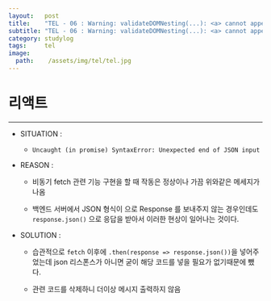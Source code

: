 ```yaml
---
layout:   post
title:    "TEL - 06 : Warning: validateDOMNesting(...): <a> cannot appear as a descendant of <a>."
subtitle: "TEL - 06 : Warning: validateDOMNesting(...): <a> cannot appear as a descendant of <a>."
category: studylog
tags:     tel
image:
  path:    /assets/img/tel/tel.jpg
---
```

<!-- more -->  
# 리액트  
---  

* SITUATION :  

  * `Uncaught (in promise) SyntaxError: Unexpected end of JSON input`  

* REASON :  

  * 비동기 fetch 관련 기능 구현을 할 때 작동은 정상이나 가끔 위와같은 메세지가 나옴

  * 백엔드 서버에서 JSON 형식이 으로 Response 를 보내주지 않는 경우인데도 `response.json()` 으로
  응답을 받아서 이러한 현상이 일어나는 것이다.  

* SOLUTION :  

  * 습관적으로 `fetch` 이후에 `.then(response => response.json())`을 넣어주었는데
  json 리스폰스가 아니면 굳이 해당 코드를 넣을 필요가 없기때문에 뺐다.  

  * 관련 코드를 삭제하니 더이상 메시지 출력하지 않음  


